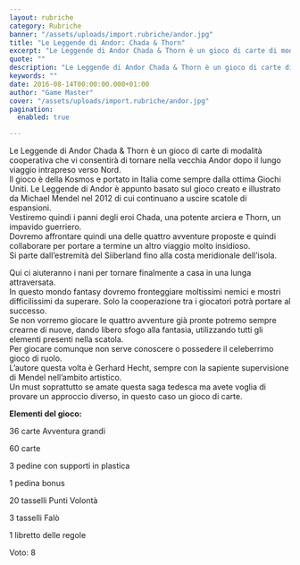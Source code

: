 ```yaml
---
layout: rubriche
category: Rubriche
banner: "/assets/uploads/import.rubriche/andor.jpg"
title: "Le Leggende di Andor: Chada & Thorn"
excerpt: "Le Leggende di Andor Chada & Thorn è un gioco di carte di modalità cooperativa che vi consentirà di tornare nella vecchia Andor dopo il lungo viaggio intrapreso verso Nord. Il gioco è della Kosmos e portato in Italia come sempre dalla ottima Giochi Uniti. Le Leggende di Andor è appunto basato sul gioco creato [&hellip"
quote: ""
description: "Le Leggende di Andor Chada & Thorn è un gioco di carte di modalità cooperativa che vi consentirà di tornare nella vecchia Andor dopo il lungo viaggio intrapreso verso Nord. Il gioco è della Kosmos e portato in Italia come sempre dalla ottima Giochi Uniti. Le Leggende di Andor è appunto basato sul gioco creato [&hellip"
keywords: ""
date: 2016-08-14T00:00:00.000+01:00
author: "Game Master"
cover: "/assets/uploads/import.rubriche/andor.jpg"
pagination:
  enabled: true

---
```


  
Le Leggende di Andor Chada & Thorn è un gioco di carte di modalità cooperativa che vi consentirà di tornare nella vecchia Andor dopo il lungo viaggio intrapreso verso Nord.  
Il gioco è della Kosmos e portato in Italia come sempre dalla ottima Giochi Uniti. Le Leggende di Andor è appunto basato sul gioco creato e illustrato da Michael Mendel nel 2012 di cui continuano a uscire scatole di espansioni.  
Vestiremo quindi i panni degli eroi Chada, una potente arciera e Thorn, un impavido guerriero.  
Dovremo affrontare quindi una delle quattro avventure proposte e quindi collaborare per portare a termine un altro viaggio molto insidioso.  
Si parte dall’estremità del Siiberland fino alla costa meridionale dell’isola.

Qui ci aiuteranno i nani per tornare finalmente a casa in una lunga attraversata.  
In questo mondo fantasy dovremo fronteggiare moltissimi nemici e mostri difficilissimi da superare. Solo la cooperazione tra i giocatori potrà portare al successo.  
Se non vorremo giocare le quattro avventure già pronte potremo sempre crearne di nuove, dando libero sfogo alla fantasia, utilizzando tutti gli elementi presenti nella scatola.  
Per giocare comunque non serve conoscere o possedere il celeberrimo gioco di ruolo.  
L’autore questa volta è Gerhard Hecht, sempre con la sapiente supervisione di Mendel nell’ambito artistico.  
Un must soprattutto se amate questa saga tedesca ma avete voglia di provare un approccio diverso, in questo caso un gioco di carte.

**Elementi del gioco:**

36 carte Avventura grandi

60 carte

3 pedine con supporti in plastica

1 pedina bonus

20 tasselli Punti Volontà

3 tasselli Falò

1 libretto delle regole

Voto: 8